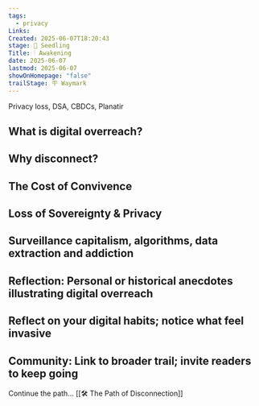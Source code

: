 ```yaml
---
tags:
  - privacy
Links: 
Created: 2025-06-07T18:20:43
stage: 🌱 Seedling
Title: 🕯 Awakening
date: 2025-06-07
lastmod: 2025-06-07
showOnHomepage: "false"
trailStage: 🪧 Waymark
---
```

Privacy loss, DSA, CBDCs, Planatir

## What is digital overreach? 

## Why disconnect?

## The Cost of Convivence

## Loss of Sovereignty & Privacy

## Surveillance capitalism, algorithms,  data extraction and addiction

## Reflection: Personal or historical anecdotes illustrating digital overreach

## Reflect on your digital habits; notice what feel invasive

## Community: Link to broader trail; invite readers to keep going

Continue the path... [[🛠 The Path of Disconnection]]